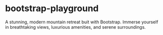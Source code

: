 # bootstrap-playground
A stunning, modern mountain retreat buit with Bootstrap. Immerse yourself in breathtaking views, luxurious amenities, and serene surroundings.
